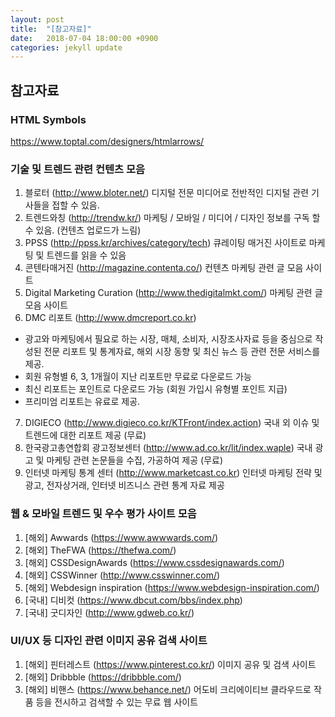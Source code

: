 ```yaml
---
layout: post
title:  "[참고자료]"
date:   2018-07-04 18:00:00 +0900
categories: jekyll update
---
```


## 참고자료

### HTML Symbols
https://www.toptal.com/designers/htmlarrows/

### 기술 및 트렌드 관련 컨텐츠 모음
1. 블로터 (http://www.bloter.net/)
디지털 전문 미디어로 전반적인 디지털 관련 기사들을 접할 수 있음.
2. 트렌드와칭 (http://trendw.kr/)
마케팅 / 모바일 / 미디어 / 디자인 정보를 구독 할 수 있음. (컨텐츠 업로드가 느림)
3. PPSS (http://ppss.kr/archives/category/tech)
큐레이팅 매거진 사이트로 마케팅 및 트렌드를 읽을 수 있음
4. 콘텐타매거진 (http://magazine.contenta.co/)
컨텐츠 마케팅 관련 글 모음 사이트
5. Digital Marketing Curation (http://www.thedigitalmkt.com/)
마케팅 관련 글 모음 사이트
6. DMC 리포트 (http://www.dmcreport.co.kr)
- 광고와 마케팅에서 필요로 하는 시장, 매체, 소비자, 시장조사자료 등을 중심으로 작성된 전문 리포트 및 통계자료, 해외 시장 동향 및 최신 뉴스 등 관련 전문 서비스를 제공.
- 회원 유형별 6, 3, 1개월이 지난 리포트만 무료로 다운로드 가능
- 최신 리포트는 포인트로 다운로드 가능 (회원 가입시 유형별 포인트 지급)
- 프리미엄 리포트는 유료로 제공.
7. DIGIECO (http://www.digieco.co.kr/KTFront/index.action)
국내 외 이슈 및 트렌드에 대한 리포트 제공 (무료)
8. 한국광고총연합회 광고정보센터 (http://www.ad.co.kr/lit/index.waple)
국내 광고 및 마케팅 관련 논문들을 수집, 가공하여 제공 (무료)
9. 인터넷 마케팅 통계 센터 (http://www.marketcast.co.kr)
인터넷 마케팅 전략 및 광고, 전자상거래, 인터넷 비즈니스 관련 통계 자료 제공



### 웹 &amp; 모바일 트렌드 및 우수 평가 사이트 모음
1. [해외] Awwards (https://www.awwwards.com/)
2. [해외] TheFWA (https://thefwa.com/)
3. [해외] CSSDesignAwards (https://www.cssdesignawards.com/)
4. [해외] CSSWinner (http://www.csswinner.com/)
5. [해외] Webdesign inspiration (https://www.webdesign-inspiration.com/)
6. [국내] 디비컷 (https://www.dbcut.com/bbs/index.php)
7. [국내] 굿디자인 (http://www.gdweb.co.kr/)



### UI/UX 등 디자인 관련 이미지 공유 검색 사이트
1. [해외] 핀터레스트 (https://www.pinterest.co.kr/)
이미지 공유 및 검색 사이트
2. [해외] Dribbble (https://dribbble.com/)
3. [해외] 비핸스 (https://www.behance.net/)
어도비 크리에이티브 클라우드로 작품 등을 전시하고 검색할 수 있는 무료 웹 사이트
